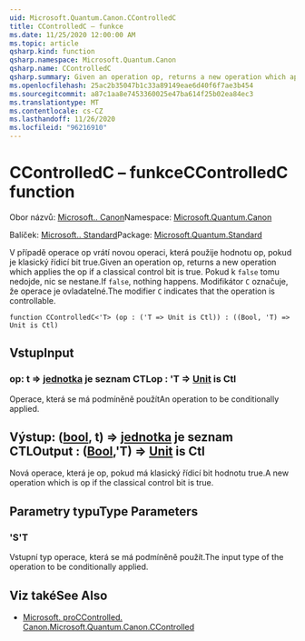 ```yaml
---
uid: Microsoft.Quantum.Canon.CControlledC
title: CControlledC – funkce
ms.date: 11/25/2020 12:00:00 AM
ms.topic: article
qsharp.kind: function
qsharp.namespace: Microsoft.Quantum.Canon
qsharp.name: CControlledC
qsharp.summary: Given an operation op, returns a new operation which applies the op if a classical control bit is true. If `false`, nothing happens. The modifier `C` indicates that the operation is controllable.
ms.openlocfilehash: 25ac2b35047b1c33a89149eae6d40f6f7ae3b454
ms.sourcegitcommit: a87c1aa8e7453360025e47ba614f25b02ea84ec3
ms.translationtype: MT
ms.contentlocale: cs-CZ
ms.lasthandoff: 11/26/2020
ms.locfileid: "96216910"
---
```

# <a name="ccontrolledc-function"></a><span data-ttu-id="a3a13-102">CControlledC – funkce</span><span class="sxs-lookup"><span data-stu-id="a3a13-102">CControlledC function</span></span>

<span data-ttu-id="a3a13-103">Obor názvů: [Microsoft.. Canon](xref:Microsoft.Quantum.Canon)</span><span class="sxs-lookup"><span data-stu-id="a3a13-103">Namespace: [Microsoft.Quantum.Canon](xref:Microsoft.Quantum.Canon)</span></span>

<span data-ttu-id="a3a13-104">Balíček: [Microsoft.. Standard](https://nuget.org/packages/Microsoft.Quantum.Standard)</span><span class="sxs-lookup"><span data-stu-id="a3a13-104">Package: [Microsoft.Quantum.Standard](https://nuget.org/packages/Microsoft.Quantum.Standard)</span></span>


<span data-ttu-id="a3a13-105">V případě operace op vrátí novou operaci, která použije hodnotu op, pokud je klasický řídicí bit true.</span><span class="sxs-lookup"><span data-stu-id="a3a13-105">Given an operation op, returns a new operation which applies the op if a classical control bit is true.</span></span> <span data-ttu-id="a3a13-106">Pokud k `false` tomu nedojde, nic se nestane.</span><span class="sxs-lookup"><span data-stu-id="a3a13-106">If `false`, nothing happens.</span></span>
<span data-ttu-id="a3a13-107">Modifikátor `C` označuje, že operace je ovladatelné.</span><span class="sxs-lookup"><span data-stu-id="a3a13-107">The modifier `C` indicates that the operation is controllable.</span></span>

```qsharp
function CControlledC<'T> (op : ('T => Unit is Ctl)) : ((Bool, 'T) => Unit is Ctl)
```


## <a name="input"></a><span data-ttu-id="a3a13-108">Vstup</span><span class="sxs-lookup"><span data-stu-id="a3a13-108">Input</span></span>

### <a name="op--t--unit--is-ctl"></a><span data-ttu-id="a3a13-109">op: t => [jednotka](xref:microsoft.quantum.lang-ref.unit)  je seznam CTL</span><span class="sxs-lookup"><span data-stu-id="a3a13-109">op : 'T => [Unit](xref:microsoft.quantum.lang-ref.unit)  is Ctl</span></span>

<span data-ttu-id="a3a13-110">Operace, která se má podmíněně použít</span><span class="sxs-lookup"><span data-stu-id="a3a13-110">An operation to be conditionally applied.</span></span>



## <a name="output--boolt--unit--is-ctl"></a><span data-ttu-id="a3a13-111">Výstup: ([bool](xref:microsoft.quantum.lang-ref.bool), t) => [jednotka](xref:microsoft.quantum.lang-ref.unit)  je seznam CTL</span><span class="sxs-lookup"><span data-stu-id="a3a13-111">Output : ([Bool](xref:microsoft.quantum.lang-ref.bool),'T) => [Unit](xref:microsoft.quantum.lang-ref.unit)  is Ctl</span></span>

<span data-ttu-id="a3a13-112">Nová operace, která je op, pokud má klasický řídicí bit hodnotu true.</span><span class="sxs-lookup"><span data-stu-id="a3a13-112">A new operation which is op if the classical control bit is true.</span></span>

## <a name="type-parameters"></a><span data-ttu-id="a3a13-113">Parametry typu</span><span class="sxs-lookup"><span data-stu-id="a3a13-113">Type Parameters</span></span>

### <a name="t"></a><span data-ttu-id="a3a13-114">'S</span><span class="sxs-lookup"><span data-stu-id="a3a13-114">'T</span></span>

<span data-ttu-id="a3a13-115">Vstupní typ operace, která se má podmíněně použít.</span><span class="sxs-lookup"><span data-stu-id="a3a13-115">The input type of the operation to be conditionally applied.</span></span>

## <a name="see-also"></a><span data-ttu-id="a3a13-116">Viz také</span><span class="sxs-lookup"><span data-stu-id="a3a13-116">See Also</span></span>

- [<span data-ttu-id="a3a13-117">Microsoft. proCControlled. Canon.</span><span class="sxs-lookup"><span data-stu-id="a3a13-117">Microsoft.Quantum.Canon.CControlled</span></span>](xref:Microsoft.Quantum.Canon.CControlled)